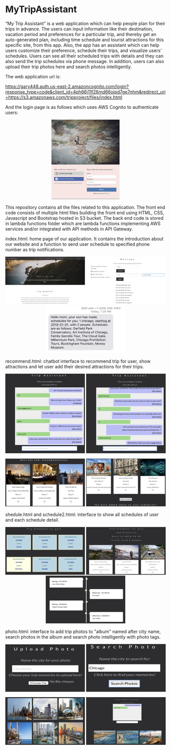 # MyTripAssistant

“My Trip Assistant” is a web application which can help people plan for their trips in advance. 
The users can input information like their destination, vacation period and preferences for a particular trip, and thereby get an auto-generated plan, including time schedule and tourist attractions for this specific site, from this app. 
Also, the app has an assistant which can help users customize their preference, schedule their trips, and visualize users’ schedules. 
Users can see all their scheduled trips with details and they can also send the trip schedules via phone message. 
In addition, users can also upload their trip photos here and search photos intelligently.

The web application url is:

https://gary448.auth.us-east-2.amazoncognito.com/login?response_type=code&client_id=4ph66i11f26md66oipd7ge7nhm&redirect_uri=https://s3.amazonaws.com/tripproject/files/index.html

And the login page is as follows which uses AWS Cognito to authenticate users:
<p align="center">
  <img height="250" src="https://github.com/lg93112/MyTripAssistant/blob/master/demo%20photo/login.png">
</p>

This repository contains all the files related to this application. The front end code consists of multiple html files building the front end using HTML, CSS, Javascript and Bootstrap hosted in S3 bucket. The back end code is stored in lambda functions folder which are lambda functions implementing AWS services and/or integrated with API methods in API Gateway.


index.html: home page of our application. It contains the introduction about our website and a function to send user schedule to specified phone number as trip notifications.
<p align="center">
  <img width="250" height="150" src="https://github.com/lg93112/MyTripAssistant/blob/master/demo%20photo/home.png">
  <img width="250" height="150" src="https://github.com/lg93112/MyTripAssistant/blob/master/demo%20photo/userschedule.png">
  <img width="250" height="150" src="https://github.com/lg93112/MyTripAssistant/blob/master/demo%20photo/phonemes.png">
</p>


recommend.html: chatbot interface to recommend trip for user, show attractions and let user add their desired attractions for their trips.
<p align="center">
  <img width="250" height="250" src="https://github.com/lg93112/MyTripAssistant/blob/master/demo%20photo/recommend1.png">
  <img width="250" height="250" src="https://github.com/lg93112/MyTripAssistant/blob/master/demo%20photo/recommend2.png">
</p>
<p align="center">
  <img width="250" height="150" src="https://github.com/lg93112/MyTripAssistant/blob/master/demo%20photo/recommend3.png">
  <img width="250" height="150" src="https://github.com/lg93112/MyTripAssistant/blob/master/demo%20photo/recommend4.png">
</p>


shedule.html and schedule2.html: interface to show all schedules of user and each schedule detail.
<p align="center">
  <img width="250" height="150" src="https://github.com/lg93112/MyTripAssistant/blob/master/demo%20photo/schedule1.png">
  <img width="250" height="150" src="https://github.com/lg93112/MyTripAssistant/blob/master/demo%20photo/schedule2.png">
  <img width="250" height="150" src="https://github.com/lg93112/MyTripAssistant/blob/master/demo%20photo/shedule3.png">
</p>


photo.html: interface to add trip photos to "album" named after city name, search photos in the album and search photo intelligently with photo tags.
<p align="center">
  <img width="250" height="150" src="https://github.com/lg93112/MyTripAssistant/blob/master/demo%20photo/photo1.png">
  <img width="250" height="150" src="https://github.com/lg93112/MyTripAssistant/blob/master/demo%20photo/photo2.png">
</p>
<p align="center">
  <img width="250" height="150" src="https://github.com/lg93112/MyTripAssistant/blob/master/demo%20photo/photo3.png">
  <img width="250" height="150" src="https://github.com/lg93112/MyTripAssistant/blob/master/demo%20photo/photo4.png">
</p>
